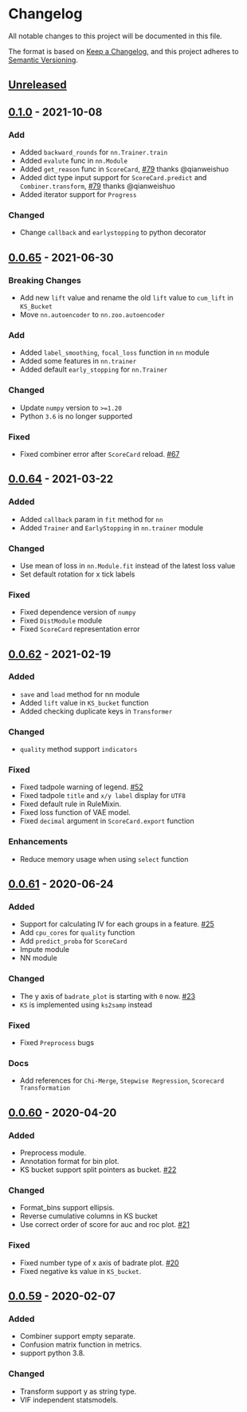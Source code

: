 # Changelog

All notable changes to this project will be documented in this file.

The format is based on [Keep a Changelog](https://keepachangelog.com/en/1.0.0/),
and this project adheres to [Semantic Versioning](https://semver.org/spec/v2.0.0.html).

## [Unreleased]


## [0.1.0] - 2021-10-08

### Add

- Added `backward_rounds` for `nn.Trainer.train`
- Added `evalute` func in `nn.Module`
- Added `get_reason` func in `ScoreCard`, [#79](https://github.com/amphibian-dev/toad/issues/79) thanks @qianweishuo
- Added dict type input support for `ScoreCard.predict` and `Combiner.transform`, [#79](https://github.com/amphibian-dev/toad/issues/79) thanks @qianweishuo
- Added iterator support for `Progress`

### Changed

- Change `callback` and `earlystopping` to python decorator


## [0.0.65] - 2021-06-30

### Breaking Changes

- Add new `lift` value and rename the old `lift` value to `cum_lift` in `KS_Bucket`
- Move `nn.autoencoder` to `nn.zoo.autoencoder`

### Add

- Added `label_smoothing`, `focal_loss` function in `nn` module
- Added some features in `nn.trainer`
- Added default `early_stopping` for `nn.Trainer`

### Changed

- Update `numpy` version to `>=1.20`
- Python `3.6` is no longer supported

### Fixed

- Fixed combiner error after `ScoreCard` reload. [#67](https://github.com/amphibian-dev/toad/issues/67)


## [0.0.64] - 2021-03-22

### Added

- Added `callback` param in `fit` method for `nn`
- Added `Trainer` and `EarlyStopping` in `nn.trainer` module

### Changed

- Use mean of loss in `nn.Module.fit` instead of the latest loss value
- Set default rotation for x tick labels

### Fixed

- Fixed dependence version of `numpy`
- Fixed `DistModule` module
- Fixed `ScoreCard` representation error

## [0.0.62] - 2021-02-19

### Added

- `save` and `load` method for nn module
- Added `lift` value in `KS_bucket` function
- Added checking duplicate keys in `Transformer`

### Changed

- `quality` method support `indicators`

### Fixed

- Fixed tadpole warning of legend. [#52](https://github.com/amphibian-dev/toad/issues/52)
- Fixed tadpole `title` and `x/y label` display for `UTF8` 
- Fixed default rule in RuleMixin.
- Fixed loss function of VAE model.
- Fixed `decimal` argument in `ScoreCard.export` function

### Enhancements

- Reduce memory usage when using `select` function

## [0.0.61] - 2020-06-24

### Added

- Support for calculating IV for each groups in a feature. [#25](https://github.com/amphibian-dev/toad/issues/25)
- Add `cpu_cores` for `quality` function
- Add `predict_proba` for `ScoreCard`
- Impute module
- NN module

### Changed

- The y axis of `badrate_plot` is starting with `0` now. [#23](https://github.com/amphibian-dev/toad/issues/23)
- `KS` is implemented using `ks2samp` instead

### Fixed

- Fixed `Preprocess` bugs

### Docs

- Add references for `Chi-Merge`, `Stepwise Regression`, `Scorecard Transformation`

## [0.0.60] - 2020-04-20

### Added

- Preprocess module.
- Annotation format for bin plot.
- KS bucket support split pointers as bucket. [#22](https://github.com/amphibian-dev/toad/issues/22)

### Changed

- Format_bins support ellipsis.
- Reverse cumulative columns in KS bucket
- Use correct order of score for auc and roc plot. [#21](https://github.com/amphibian-dev/toad/issues/21)

### Fixed

- Fixed number type of x axis of badrate plot. [#20](https://github.com/amphibian-dev/toad/issues/20)
- Fixed negative ks value in `KS_bucket`.

## [0.0.59] - 2020-02-07

### Added

- Combiner support empty separate.
- Confusion matrix function in metrics.
- support python 3.8.

### Changed

- Transform support y as string type.
- VIF independent statsmodels.


[Unreleased]: https://github.com/amphibian-dev/toad/compare/0.1.0...HEAD
[0.1.0]: https://github.com/amphibian-dev/toad/compare/0.0.65...0.1.0
[0.0.65]: https://github.com/amphibian-dev/toad/compare/0.0.64...0.0.65
[0.0.64]: https://github.com/amphibian-dev/toad/compare/0.0.62...0.0.64
[0.0.62]: https://github.com/amphibian-dev/toad/compare/0.0.61...0.0.62
[0.0.61]: https://github.com/amphibian-dev/toad/compare/0.0.60...0.0.61
[0.0.60]: https://github.com/amphibian-dev/toad/compare/0.0.59...0.0.60
[0.0.59]: https://github.com/amphibian-dev/toad/compare/0.0.58...0.0.59
